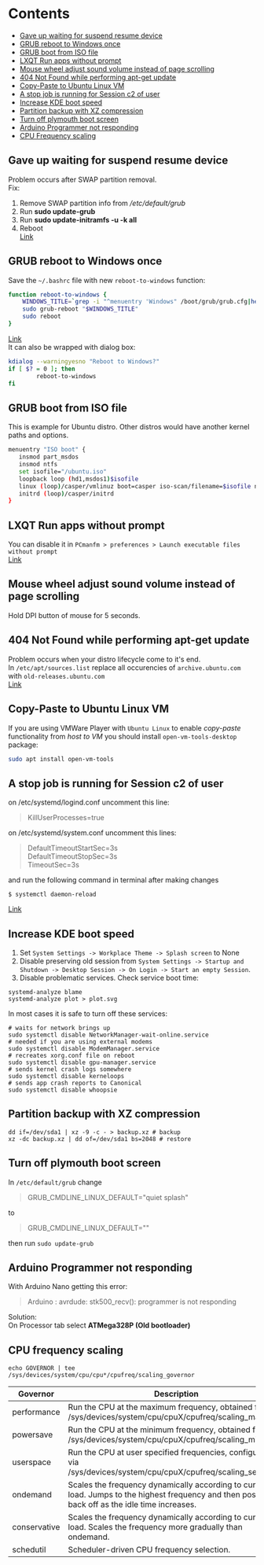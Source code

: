 # Contents  
- [Gave up waiting for suspend resume device](#gave-up-waiting-for-suspend-resume-device)
- [GRUB reboot to Windows once](#grub-reboot-to-windows-once)
- [GRUB boot from ISO file](#grub-boot-from-iso-file)
- [LXQT Run apps without prompt](#lxqt-run-apps-without-prompt)
- [Mouse wheel adjust sound volume instead of page scrolling](#mouse-wheel-adjust-sound-volume-instead-of-page-scrolling)
- [404  Not Found while performing apt-get update](404--not-found-while-performing-apt-get-update)
- [Copy-Paste to Ubuntu Linux VM](copy-paste-to-ubuntu-linux-vm)
- [A stop job is running for Session c2 of user](#a-stop-job-is-running-for-session-c2-of-user)
- [Increase KDE boot speed](#increase-kde-boot-speed)
- [Partition backup with XZ compression](#partition-backup-with-xz-compression)
- [Turn off plymouth boot screen](#turn-off-plymouth-boot-screen)
- [Arduino Programmer not responding](#arduino-programmer-not-responding)
- [CPU Frequency scaling](#cpu-frequency-scaling)

## Gave up waiting for suspend resume device
Problem occurs after SWAP partition removal.  
Fix:  
1. Remove SWAP partition info from _/etc/default/grub_  
2. Run __sudo update-grub__  
3. Run __sudo update-initramfs -u -k all__  
4. Reboot  
[Link](https://debianforum.ru/index.php?topic=13665.0)
  
## GRUB reboot to Windows once
Save the `~/.bashrc` file with new `reboot-to-windows` function:
```bash
function reboot-to-windows {
    WINDOWS_TITLE=`grep -i "^menuentry 'Windows" /boot/grub/grub.cfg|head -n 1|cut -d"'" -f2`
    sudo grub-reboot "$WINDOWS_TITLE"
    sudo reboot
}
```
[Link](https://askubuntu.com/questions/1014467/is-there-a-way-for-grub-to-automatically-reboot-into-windows-from-windows)  
It can also be wrapped with dialog box:
```bash
kdialog --warningyesno "Reboot to Windows?"
if [ $? = 0 ]; then
        reboot-to-windows
fi
```
  
## GRUB boot from ISO file
This is example for Ubuntu distro. Other distros would have another kernel paths and options.   
```bash
menuentry "ISO boot" {
   insmod part_msdos
   insmod ntfs
   set isofile="/ubuntu.iso"
   loopback loop (hd1,msdos1)$isofile
   linux (loop)/casper/vmlinuz boot=casper iso-scan/filename=$isofile noprompt noeject
   initrd (loop)/casper/initrd
}
```
  
## LXQT Run apps without prompt
You can disable it in `PCmanfm > preferences > Launch executable files without prompt`  
[Link](https://github.com/lxqt/lxqt/issues/1523#issuecomment-406578815)
  
## Mouse wheel adjust sound volume instead of page scrolling
Hold DPI button of mouse for 5 seconds.  
  
## 404  Not Found while performing apt-get update
Problem occurs when your distro lifecycle come to it's end.  
In `/etc/apt/sources.list` replace all occurencies of `archive.ubuntu.com` with `old-releases.ubuntu.com`  
[Link](https://www.digitalocean.com/community/questions/i-cannot-update-from-19-04-to-19-10-no-longer-has-a-release-file)
  
## Copy-Paste to Ubuntu Linux VM
If you are using VMWare Player with `Ubuntu Linux` to enable _copy-paste_ functionality from _host to VM_ you should install `open-vm-tools-desktop` package:
```bash
sudo apt install open-vm-tools
```
  
## A stop job is running for Session c2 of user
on /etc/systemd/logind.conf uncomment this line:  
> KillUserProcesses=true  

on /etc/systemd/system.conf uncomment this lines:  
> DefaultTimeoutStartSec=3s  
> DefaultTimeoutStopSec=3s  
> TimeoutSec=3s  

and run the following command in terminal after making changes
```
$ systemctl daemon-reload
```
[Link](https://unix.stackexchange.com/a/297318)
  
## Increase KDE boot speed
1. Set `System Settings -> Workplace Theme -> Splash screen` to None
2. Disable preserving old session from `System Settings -> Startup and Shutdown -> Desktop Session -> On Login -> Start an empty Session`.
3. Disable problematic services. Check service boot time:
```
systemd-analyze blame
systemd-analyze plot > plot.svg
```
In most cases it is safe to turn off these services:
```
# waits for network brings up
sudo systemctl disable NetworkManager-wait-online.service
# needed if you are using external modems
sudo systemctl disable ModemManager.service
# recreates xorg.conf file on reboot
sudo systemctl disable gpu-manager.service
# sends kernel crash logs somewhere
sudo systemctl disable kerneloops
# sends app crash reports to Canonical
sudo systemctl disable whoopsie
```
  
## Partition backup with XZ compression
```
dd if=/dev/sda1 | xz -9 -c - > backup.xz # backup
xz -dc backup.xz | dd of=/dev/sda1 bs=2048 # restore
```
  
## Turn off plymouth boot screen
In `/etc/default/grub` change  
> GRUB_CMDLINE_LINUX_DEFAULT="quiet splash"

to

> GRUB_CMDLINE_LINUX_DEFAULT=""

then run `sudo update-grub`

## Arduino Programmer not responding
With Arduino Nano getting this error:  
> Arduino : avrdude: stk500_recv(): programmer is not responding

Solution:  
On Processor tab select __ATMega328P (Old bootloader)__

## CPU frequency scaling
```
echo GOVERNOR | tee /sys/devices/system/cpu/cpu*/cpufreq/scaling_governor
```


| Governor | Description |
|----------|-------------|
| performance | Run the CPU at the maximum frequency, obtained from /sys/devices/system/cpu/cpuX/cpufreq/scaling_max_freq. |
| powersave | Run the CPU at the minimum frequency, obtained from /sys/devices/system/cpu/cpuX/cpufreq/scaling_min_freq. |
| userspace | Run the CPU at user specified frequencies, configurable via /sys/devices/system/cpu/cpuX/cpufreq/scaling_setspeed. |
| ondemand | Scales the frequency dynamically according to current load. Jumps to the highest frequency and then possibly back off as the idle time increases. |
| conservative | Scales the frequency dynamically according to current load. Scales the frequency more gradually than ondemand. |
| schedutil | Scheduler-driven CPU frequency selection. |
